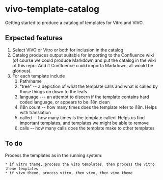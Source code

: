 # vivo-template-catalog
Getting started to produce a catalog of templates for Vitro and VIVO.

## Expected features

1. Select VIVO or Vitro or both for inclusion in the catalog
1. Catalog produces output suitable for importing to the Confluence wiki (of course we could produce Markdown and put the catalog in the wiki of this repo.  And if Confluence could importa Markdown, all would be glorious).
1. For each template include
    1. Path/name
    1. "tree" -- a depiction of what the template calls and what is called by those things on down to the leafs
    1. language --- an attempt to discern if the template contains hard coded language, or appears to be i18n clean
    1. i18n count -- how many times does the template refer to i18n.  Helps with translation
    1. called -- how many times is the template called.  Helps us find important templates, and templates we might be able to remove
    1. calls -- how many calls does the template make to other templates
    
## To do

Process the templates as in the running system:

    * if vitro theme, process the vito templates, then process the vitro theme templates
    * if vivo theme, process vitro, then vivo, then vivo theme
